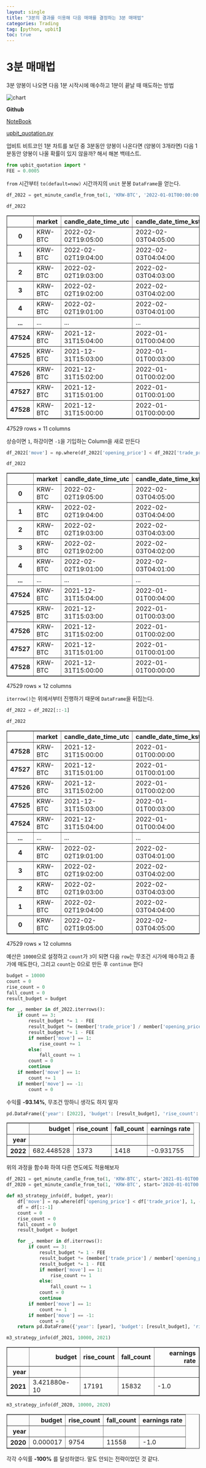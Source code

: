 ```yaml
---
layout: single
title: "3분의 결과를 이용해 다음 매매를 결정하는 3분 매매법"
categories: Trading
tag: [python, upbit]
toc: true
---
```


# 3분 매매법
3분 양봉이 나오면 다음 1분 시작시에 매수하고 1분이 끝날 때 매도하는 방법

![chart](/assets/images/2022-02-03-upbit-btc.jpg)


**Github**

[NoteBook](https://github.com/helpingstar/hstrader/blob/main/three_minute_momentum.ipynb)

[upbit_quotation.py](https://github.com/helpingstar/hstrader/blob/main/upbit_quotation.py)

업비트 비트코인 1분 차트를 보던 중 3분동안 양봉이 나온다면 (양봉이 3개라면) 다음 1분동안 양봉이 나올 확률이 있지 않을까? 해서 해본 백테스트.




```python
from upbit_quotation import *
FEE = 0.0005
```


`from` 시간부터 `to(default=now)` 시간까지의 `unit` 분봉 `DataFrame`을 얻는다.

```python
df_2022 = get_minute_candle_from_to(1, 'KRW-BTC', '2022-01-01T00:00:00')
```


```python
df_2022
```




<div>
<style scoped>
    .dataframe tbody tr th:only-of-type {
        vertical-align: middle;
    }

    .dataframe tbody tr th {
        vertical-align: top;
    }

    .dataframe thead th {
        text-align: right;
    }
</style>
<table border="1" class="dataframe">
  <thead>
    <tr style="text-align: right;">
      <th></th>
      <th>market</th>
      <th>candle_date_time_utc</th>
      <th>candle_date_time_kst</th>
      <th>opening_price</th>
      <th>high_price</th>
      <th>low_price</th>
      <th>trade_price</th>
      <th>timestamp</th>
      <th>candle_acc_trade_price</th>
      <th>candle_acc_trade_volume</th>
      <th>unit</th>
    </tr>
  </thead>
  <tbody>
    <tr>
      <th>0</th>
      <td>KRW-BTC</td>
      <td>2022-02-02T19:05:00</td>
      <td>2022-02-03T04:05:00</td>
      <td>46457000</td>
      <td>46482000</td>
      <td>46451000</td>
      <td>46451000</td>
      <td>2022-02-02 19:05:28.113</td>
      <td>1.384628e+07</td>
      <td>0.297958</td>
      <td>1</td>
    </tr>
    <tr>
      <th>1</th>
      <td>KRW-BTC</td>
      <td>2022-02-02T19:04:00</td>
      <td>2022-02-03T04:04:00</td>
      <td>46451000</td>
      <td>46462000</td>
      <td>46451000</td>
      <td>46462000</td>
      <td>2022-02-02 19:04:58.756</td>
      <td>2.057519e+07</td>
      <td>0.442904</td>
      <td>1</td>
    </tr>
    <tr>
      <th>2</th>
      <td>KRW-BTC</td>
      <td>2022-02-02T19:03:00</td>
      <td>2022-02-03T04:03:00</td>
      <td>46439000</td>
      <td>46452000</td>
      <td>46421000</td>
      <td>46451000</td>
      <td>2022-02-02 19:03:59.589</td>
      <td>1.549428e+07</td>
      <td>0.333660</td>
      <td>1</td>
    </tr>
    <tr>
      <th>3</th>
      <td>KRW-BTC</td>
      <td>2022-02-02T19:02:00</td>
      <td>2022-02-03T04:02:00</td>
      <td>46439000</td>
      <td>46439000</td>
      <td>46408000</td>
      <td>46439000</td>
      <td>2022-02-02 19:02:57.967</td>
      <td>1.083041e+08</td>
      <td>2.333458</td>
      <td>1</td>
    </tr>
    <tr>
      <th>4</th>
      <td>KRW-BTC</td>
      <td>2022-02-02T19:01:00</td>
      <td>2022-02-03T04:01:00</td>
      <td>46415000</td>
      <td>46447000</td>
      <td>46415000</td>
      <td>46439000</td>
      <td>2022-02-02 19:01:56.361</td>
      <td>3.910157e+07</td>
      <td>0.842121</td>
      <td>1</td>
    </tr>
    <tr>
      <th>...</th>
      <td>...</td>
      <td>...</td>
      <td>...</td>
      <td>...</td>
      <td>...</td>
      <td>...</td>
      <td>...</td>
      <td>...</td>
      <td>...</td>
      <td>...</td>
      <td>...</td>
    </tr>
    <tr>
      <th>47524</th>
      <td>KRW-BTC</td>
      <td>2021-12-31T15:04:00</td>
      <td>2022-01-01T00:04:00</td>
      <td>58441000</td>
      <td>58445000</td>
      <td>58405000</td>
      <td>58435000</td>
      <td>2021-12-31 15:04:53.917</td>
      <td>1.304826e+08</td>
      <td>2.233001</td>
      <td>1</td>
    </tr>
    <tr>
      <th>47525</th>
      <td>KRW-BTC</td>
      <td>2021-12-31T15:03:00</td>
      <td>2022-01-01T00:03:00</td>
      <td>58423000</td>
      <td>58442000</td>
      <td>58422000</td>
      <td>58441000</td>
      <td>2021-12-31 15:03:59.557</td>
      <td>1.007087e+08</td>
      <td>1.723417</td>
      <td>1</td>
    </tr>
    <tr>
      <th>47526</th>
      <td>KRW-BTC</td>
      <td>2021-12-31T15:02:00</td>
      <td>2022-01-01T00:02:00</td>
      <td>58480000</td>
      <td>58480000</td>
      <td>58405000</td>
      <td>58441000</td>
      <td>2021-12-31 15:02:58.349</td>
      <td>9.058170e+07</td>
      <td>1.550462</td>
      <td>1</td>
    </tr>
    <tr>
      <th>47527</th>
      <td>KRW-BTC</td>
      <td>2021-12-31T15:01:00</td>
      <td>2022-01-01T00:01:00</td>
      <td>58462000</td>
      <td>58485000</td>
      <td>58421000</td>
      <td>58480000</td>
      <td>2021-12-31 15:02:00.101</td>
      <td>3.546750e+08</td>
      <td>6.065133</td>
      <td>1</td>
    </tr>
    <tr>
      <th>47528</th>
      <td>KRW-BTC</td>
      <td>2021-12-31T15:00:00</td>
      <td>2022-01-01T00:00:00</td>
      <td>58412000</td>
      <td>58477000</td>
      <td>58405000</td>
      <td>58471000</td>
      <td>2021-12-31 15:01:00.079</td>
      <td>1.751670e+08</td>
      <td>2.996578</td>
      <td>1</td>
    </tr>
  </tbody>
</table>
<p>47529 rows × 11 columns</p>
</div>



상승이면 `1`, 하강이면 `-1`을 기입하는 Column을 새로 만든다


```python
df_2022['move'] = np.where(df_2022['opening_price'] < df_2022['trade_price'], 1, -1)
```


```python
df_2022
```




<div>
<style scoped>
    .dataframe tbody tr th:only-of-type {
        vertical-align: middle;
    }

    .dataframe tbody tr th {
        vertical-align: top;
    }

    .dataframe thead th {
        text-align: right;
    }
</style>
<table border="1" class="dataframe">
  <thead>
    <tr style="text-align: right;">
      <th></th>
      <th>market</th>
      <th>candle_date_time_utc</th>
      <th>candle_date_time_kst</th>
      <th>opening_price</th>
      <th>high_price</th>
      <th>low_price</th>
      <th>trade_price</th>
      <th>timestamp</th>
      <th>candle_acc_trade_price</th>
      <th>candle_acc_trade_volume</th>
      <th>unit</th>
      <th>move</th>
    </tr>
  </thead>
  <tbody>
    <tr>
      <th>0</th>
      <td>KRW-BTC</td>
      <td>2022-02-02T19:05:00</td>
      <td>2022-02-03T04:05:00</td>
      <td>46457000</td>
      <td>46482000</td>
      <td>46451000</td>
      <td>46451000</td>
      <td>2022-02-02 19:05:28.113</td>
      <td>1.384628e+07</td>
      <td>0.297958</td>
      <td>1</td>
      <td>-1</td>
    </tr>
    <tr>
      <th>1</th>
      <td>KRW-BTC</td>
      <td>2022-02-02T19:04:00</td>
      <td>2022-02-03T04:04:00</td>
      <td>46451000</td>
      <td>46462000</td>
      <td>46451000</td>
      <td>46462000</td>
      <td>2022-02-02 19:04:58.756</td>
      <td>2.057519e+07</td>
      <td>0.442904</td>
      <td>1</td>
      <td>1</td>
    </tr>
    <tr>
      <th>2</th>
      <td>KRW-BTC</td>
      <td>2022-02-02T19:03:00</td>
      <td>2022-02-03T04:03:00</td>
      <td>46439000</td>
      <td>46452000</td>
      <td>46421000</td>
      <td>46451000</td>
      <td>2022-02-02 19:03:59.589</td>
      <td>1.549428e+07</td>
      <td>0.333660</td>
      <td>1</td>
      <td>1</td>
    </tr>
    <tr>
      <th>3</th>
      <td>KRW-BTC</td>
      <td>2022-02-02T19:02:00</td>
      <td>2022-02-03T04:02:00</td>
      <td>46439000</td>
      <td>46439000</td>
      <td>46408000</td>
      <td>46439000</td>
      <td>2022-02-02 19:02:57.967</td>
      <td>1.083041e+08</td>
      <td>2.333458</td>
      <td>1</td>
      <td>-1</td>
    </tr>
    <tr>
      <th>4</th>
      <td>KRW-BTC</td>
      <td>2022-02-02T19:01:00</td>
      <td>2022-02-03T04:01:00</td>
      <td>46415000</td>
      <td>46447000</td>
      <td>46415000</td>
      <td>46439000</td>
      <td>2022-02-02 19:01:56.361</td>
      <td>3.910157e+07</td>
      <td>0.842121</td>
      <td>1</td>
      <td>1</td>
    </tr>
    <tr>
      <th>...</th>
      <td>...</td>
      <td>...</td>
      <td>...</td>
      <td>...</td>
      <td>...</td>
      <td>...</td>
      <td>...</td>
      <td>...</td>
      <td>...</td>
      <td>...</td>
      <td>...</td>
      <td>...</td>
    </tr>
    <tr>
      <th>47524</th>
      <td>KRW-BTC</td>
      <td>2021-12-31T15:04:00</td>
      <td>2022-01-01T00:04:00</td>
      <td>58441000</td>
      <td>58445000</td>
      <td>58405000</td>
      <td>58435000</td>
      <td>2021-12-31 15:04:53.917</td>
      <td>1.304826e+08</td>
      <td>2.233001</td>
      <td>1</td>
      <td>-1</td>
    </tr>
    <tr>
      <th>47525</th>
      <td>KRW-BTC</td>
      <td>2021-12-31T15:03:00</td>
      <td>2022-01-01T00:03:00</td>
      <td>58423000</td>
      <td>58442000</td>
      <td>58422000</td>
      <td>58441000</td>
      <td>2021-12-31 15:03:59.557</td>
      <td>1.007087e+08</td>
      <td>1.723417</td>
      <td>1</td>
      <td>1</td>
    </tr>
    <tr>
      <th>47526</th>
      <td>KRW-BTC</td>
      <td>2021-12-31T15:02:00</td>
      <td>2022-01-01T00:02:00</td>
      <td>58480000</td>
      <td>58480000</td>
      <td>58405000</td>
      <td>58441000</td>
      <td>2021-12-31 15:02:58.349</td>
      <td>9.058170e+07</td>
      <td>1.550462</td>
      <td>1</td>
      <td>-1</td>
    </tr>
    <tr>
      <th>47527</th>
      <td>KRW-BTC</td>
      <td>2021-12-31T15:01:00</td>
      <td>2022-01-01T00:01:00</td>
      <td>58462000</td>
      <td>58485000</td>
      <td>58421000</td>
      <td>58480000</td>
      <td>2021-12-31 15:02:00.101</td>
      <td>3.546750e+08</td>
      <td>6.065133</td>
      <td>1</td>
      <td>1</td>
    </tr>
    <tr>
      <th>47528</th>
      <td>KRW-BTC</td>
      <td>2021-12-31T15:00:00</td>
      <td>2022-01-01T00:00:00</td>
      <td>58412000</td>
      <td>58477000</td>
      <td>58405000</td>
      <td>58471000</td>
      <td>2021-12-31 15:01:00.079</td>
      <td>1.751670e+08</td>
      <td>2.996578</td>
      <td>1</td>
      <td>1</td>
    </tr>
  </tbody>
</table>
<p>47529 rows × 12 columns</p>
</div>



`iterrow()`는 위에서부터 진행하기 때문에 `DataFrame`을 뒤집는다.


```python
df_2022 = df_2022[::-1]
```


```python
df_2022
```




<div>
<style scoped>
    .dataframe tbody tr th:only-of-type {
        vertical-align: middle;
    }

    .dataframe tbody tr th {
        vertical-align: top;
    }

    .dataframe thead th {
        text-align: right;
    }
</style>
<table border="1" class="dataframe">
  <thead>
    <tr style="text-align: right;">
      <th></th>
      <th>market</th>
      <th>candle_date_time_utc</th>
      <th>candle_date_time_kst</th>
      <th>opening_price</th>
      <th>high_price</th>
      <th>low_price</th>
      <th>trade_price</th>
      <th>timestamp</th>
      <th>candle_acc_trade_price</th>
      <th>candle_acc_trade_volume</th>
      <th>unit</th>
      <th>move</th>
    </tr>
  </thead>
  <tbody>
    <tr>
      <th>47528</th>
      <td>KRW-BTC</td>
      <td>2021-12-31T15:00:00</td>
      <td>2022-01-01T00:00:00</td>
      <td>58412000</td>
      <td>58477000</td>
      <td>58405000</td>
      <td>58471000</td>
      <td>2021-12-31 15:01:00.079</td>
      <td>1.751670e+08</td>
      <td>2.996578</td>
      <td>1</td>
      <td>1</td>
    </tr>
    <tr>
      <th>47527</th>
      <td>KRW-BTC</td>
      <td>2021-12-31T15:01:00</td>
      <td>2022-01-01T00:01:00</td>
      <td>58462000</td>
      <td>58485000</td>
      <td>58421000</td>
      <td>58480000</td>
      <td>2021-12-31 15:02:00.101</td>
      <td>3.546750e+08</td>
      <td>6.065133</td>
      <td>1</td>
      <td>1</td>
    </tr>
    <tr>
      <th>47526</th>
      <td>KRW-BTC</td>
      <td>2021-12-31T15:02:00</td>
      <td>2022-01-01T00:02:00</td>
      <td>58480000</td>
      <td>58480000</td>
      <td>58405000</td>
      <td>58441000</td>
      <td>2021-12-31 15:02:58.349</td>
      <td>9.058170e+07</td>
      <td>1.550462</td>
      <td>1</td>
      <td>-1</td>
    </tr>
    <tr>
      <th>47525</th>
      <td>KRW-BTC</td>
      <td>2021-12-31T15:03:00</td>
      <td>2022-01-01T00:03:00</td>
      <td>58423000</td>
      <td>58442000</td>
      <td>58422000</td>
      <td>58441000</td>
      <td>2021-12-31 15:03:59.557</td>
      <td>1.007087e+08</td>
      <td>1.723417</td>
      <td>1</td>
      <td>1</td>
    </tr>
    <tr>
      <th>47524</th>
      <td>KRW-BTC</td>
      <td>2021-12-31T15:04:00</td>
      <td>2022-01-01T00:04:00</td>
      <td>58441000</td>
      <td>58445000</td>
      <td>58405000</td>
      <td>58435000</td>
      <td>2021-12-31 15:04:53.917</td>
      <td>1.304826e+08</td>
      <td>2.233001</td>
      <td>1</td>
      <td>-1</td>
    </tr>
    <tr>
      <th>...</th>
      <td>...</td>
      <td>...</td>
      <td>...</td>
      <td>...</td>
      <td>...</td>
      <td>...</td>
      <td>...</td>
      <td>...</td>
      <td>...</td>
      <td>...</td>
      <td>...</td>
      <td>...</td>
    </tr>
    <tr>
      <th>4</th>
      <td>KRW-BTC</td>
      <td>2022-02-02T19:01:00</td>
      <td>2022-02-03T04:01:00</td>
      <td>46415000</td>
      <td>46447000</td>
      <td>46415000</td>
      <td>46439000</td>
      <td>2022-02-02 19:01:56.361</td>
      <td>3.910157e+07</td>
      <td>0.842121</td>
      <td>1</td>
      <td>1</td>
    </tr>
    <tr>
      <th>3</th>
      <td>KRW-BTC</td>
      <td>2022-02-02T19:02:00</td>
      <td>2022-02-03T04:02:00</td>
      <td>46439000</td>
      <td>46439000</td>
      <td>46408000</td>
      <td>46439000</td>
      <td>2022-02-02 19:02:57.967</td>
      <td>1.083041e+08</td>
      <td>2.333458</td>
      <td>1</td>
      <td>-1</td>
    </tr>
    <tr>
      <th>2</th>
      <td>KRW-BTC</td>
      <td>2022-02-02T19:03:00</td>
      <td>2022-02-03T04:03:00</td>
      <td>46439000</td>
      <td>46452000</td>
      <td>46421000</td>
      <td>46451000</td>
      <td>2022-02-02 19:03:59.589</td>
      <td>1.549428e+07</td>
      <td>0.333660</td>
      <td>1</td>
      <td>1</td>
    </tr>
    <tr>
      <th>1</th>
      <td>KRW-BTC</td>
      <td>2022-02-02T19:04:00</td>
      <td>2022-02-03T04:04:00</td>
      <td>46451000</td>
      <td>46462000</td>
      <td>46451000</td>
      <td>46462000</td>
      <td>2022-02-02 19:04:58.756</td>
      <td>2.057519e+07</td>
      <td>0.442904</td>
      <td>1</td>
      <td>1</td>
    </tr>
    <tr>
      <th>0</th>
      <td>KRW-BTC</td>
      <td>2022-02-02T19:05:00</td>
      <td>2022-02-03T04:05:00</td>
      <td>46457000</td>
      <td>46482000</td>
      <td>46451000</td>
      <td>46451000</td>
      <td>2022-02-02 19:05:28.113</td>
      <td>1.384628e+07</td>
      <td>0.297958</td>
      <td>1</td>
      <td>-1</td>
    </tr>
  </tbody>
</table>
<p>47529 rows × 12 columns</p>
</div>



예산은 `10000`으로 설정하고 `count`가 `3`이 되면 다음 `row`는 무조건 시가에 매수하고 종가에 매도한다, 그리고 `count`는 0으로 만든 후 `continue` 한다


```python
budget = 10000
count = 0
rise_count = 0
fall_count = 0
result_budget = budget

for _, member in df_2022.iterrows():
    if count == 3:
        result_budget *= 1 - FEE
        result_budget *= (member['trade_price'] / member['opening_price'])
        result_budget *= 1 - FEE
        if member['move'] == 1:
            rise_count += 1
        else:
            fall_count += 1
        count = 0
        continue
    if member['move'] == 1:
        count += 1
    if member['move'] == -1:
        count = 0
```

수익률 **-93.14%**, 무조건 망하니 생각도 하지 말자


```python
pd.DataFrame({'year': [2022], 'budget': [result_budget], 'rise_count': [rise_count], 'fall_count': [fall_count], 'earnings rate': [(result_budget / budget) - 1]}).set_index('year')
```




<div>
<style scoped>
    .dataframe tbody tr th:only-of-type {
        vertical-align: middle;
    }

    .dataframe tbody tr th {
        vertical-align: top;
    }

    .dataframe thead th {
        text-align: right;
    }
</style>
<table border="1" class="dataframe">
  <thead>
    <tr style="text-align: right;">
      <th></th>
      <th>budget</th>
      <th>rise_count</th>
      <th>fall_count</th>
      <th>earnings rate</th>
    </tr>
    <tr>
      <th>year</th>
      <th></th>
      <th></th>
      <th></th>
      <th></th>
    </tr>
  </thead>
  <tbody>
    <tr>
      <th>2022</th>
      <td>682.448528</td>
      <td>1373</td>
      <td>1418</td>
      <td>-0.931755</td>
    </tr>
  </tbody>
</table>
</div>



위의 과정을 함수화 하여 다른 연도에도 적용해보자


```python
df_2021 = get_minute_candle_from_to(1, 'KRW-BTC', start='2021-01-01T00:00:00', end='2022-01-01T00:00:00')
df_2020 = get_minute_candle_from_to(1, 'KRW-BTC', start='2020-01-01T00:00:00', end='2021-01-01T00:00:00')
```


```python
def m3_strategy_info(df, budget, year):
    df['move'] = np.where(df['opening_price'] < df['trade_price'], 1, -1)
    df = df[::-1]
    count = 0
    rise_count = 0
    fall_count = 0
    result_budget = budget

    for _, member in df.iterrows():
        if count == 3:
            result_budget *= 1 - FEE
            result_budget *= (member['trade_price'] / member['opening_price'])
            result_budget *= 1 - FEE
            if member['move'] == 1:
                rise_count += 1
            else:
                fall_count += 1
            count = 0
            continue
        if member['move'] == 1:
            count += 1
        if member['move'] == -1:
            count = 0
    return pd.DataFrame({'year': [year], 'budget': [result_budget], 'rise_count': [rise_count], 'fall_count': [fall_count], 'earnings rate': [(result_budget / budget) - 1]}).set_index('year')
```


```python
m3_strategy_info(df_2021, 10000, 2021)
```




<div>
<style scoped>
    .dataframe tbody tr th:only-of-type {
        vertical-align: middle;
    }

    .dataframe tbody tr th {
        vertical-align: top;
    }

    .dataframe thead th {
        text-align: right;
    }
</style>
<table border="1" class="dataframe">
  <thead>
    <tr style="text-align: right;">
      <th></th>
      <th>budget</th>
      <th>rise_count</th>
      <th>fall_count</th>
      <th>earnings rate</th>
    </tr>
    <tr>
      <th>year</th>
      <th></th>
      <th></th>
      <th></th>
      <th></th>
    </tr>
  </thead>
  <tbody>
    <tr>
      <th>2021</th>
      <td>3.421880e-10</td>
      <td>17191</td>
      <td>15832</td>
      <td>-1.0</td>
    </tr>
  </tbody>
</table>
</div>




```python
m3_strategy_info(df_2020, 10000, 2020)
```




<div>
<style scoped>
    .dataframe tbody tr th:only-of-type {
        vertical-align: middle;
    }

    .dataframe tbody tr th {
        vertical-align: top;
    }

    .dataframe thead th {
        text-align: right;
    }
</style>
<table border="1" class="dataframe">
  <thead>
    <tr style="text-align: right;">
      <th></th>
      <th>budget</th>
      <th>rise_count</th>
      <th>fall_count</th>
      <th>earnings rate</th>
    </tr>
    <tr>
      <th>year</th>
      <th></th>
      <th></th>
      <th></th>
      <th></th>
    </tr>
  </thead>
  <tbody>
    <tr>
      <th>2020</th>
      <td>0.000017</td>
      <td>9754</td>
      <td>11558</td>
      <td>-1.0</td>
    </tr>
  </tbody>
</table>
</div>



각각 수익률 **-100%** 를 달성하였다. 말도 안되는 전략이었던 것 같다.
